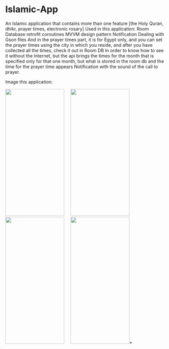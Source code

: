 # Islamic-App
An Islamic application that contains more than one feature [the Holy Quran, dhikr, prayer times, electronic rosary]
Used in this application:
Room Database
retrofit
coroutines
MVVM design pattern
Notification
Dealing with Gson files
And in the prayer times part, it is for Egypt only, and you can set the prayer times using the city in which you reside, 
and after you have collected all the times, check it out in Room DB In order to know how to see it without the Internet,
but the api brings the times for the month that is specified only for that one month, but what is stored in the room db and
the time for the prayer time appears Notification with the sound of the call to prayer.


Image this application:


<p align="left">
<img src="https://user-images.githubusercontent.com/76782050/233868552-c7183b32-3608-4334-bc1c-48d6c56dab6e.jpg" width="185" height="400" />
 <span> &nbsp;  &nbsp; </span>
<img src="https://user-images.githubusercontent.com/76782050/233868571-290d3181-2358-48a4-bd8e-8c69b8103021.jpg" width="185" height="400" />
 <span> &nbsp;  &nbsp;  </span>
<img src="https://user-images.githubusercontent.com/76782050/233868786-916da1e6-c136-4e4a-bc4d-a21ae7ee2b05.jpg" width="185" height="400" />
 <span> &nbsp;  &nbsp;  </span>
<img src="https://user-images.githubusercontent.com/76782050/233868593-9cb643d5-168b-4190-b34f-124ec3e7f81a.jpg" width="185" height="400" />+
</p>
